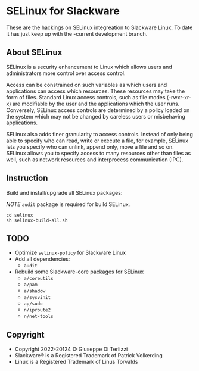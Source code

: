 # SELinux for Slackware

These are the hackings on SELinux integreation to Slackware Linux.
To date it has just keep up with the -current development branch. 

## About SELinux

SELinux is a security enhancement to Linux which allows users and administrators more control over access control.

Access can be constrained on such variables as which users and applications can access which resources. These resources may take the form of files. Standard Linux access controls, such as file modes (-rwxr-xr-x) are modifiable by the user and the applications which the user runs. Conversely, SELinux access controls are determined by a policy loaded on the system which may not be changed by careless users or misbehaving applications.

SELinux also adds finer granularity to access controls. Instead of only being able to specify who can read, write or execute a file, for example, SELinux lets you specify who can unlink, append only, move a file and so on. SELinux allows you to specify access to many resources other than files as well, such as network resources and interprocess communication (IPC). 

## Instruction

Build and install/upgrade all SELinux packages:

*NOTE* `audit` package is required for build SELinux.

    cd selinux
    sh selinux-build-all.sh

## TODO

* Optimize `selinux-policy` for Slackware Linux
* Add all dependencies:
  * `audit`
* Rebuild some Slackware-core packages for SELinux
  * `a/coreutils`
  * `a/pam`
  * `a/shadow`
  * `a/sysvinit`
  * `ap/sudo`
  * `n/iproute2`
  * `n/net-tools`

## Copyright

 - Copyright 2022-20124 © Giuseppe Di Terlizzi
 - Slackware® is a Registered Trademark of Patrick Volkerding
 - Linux is a Registered Trademark of Linus Torvalds